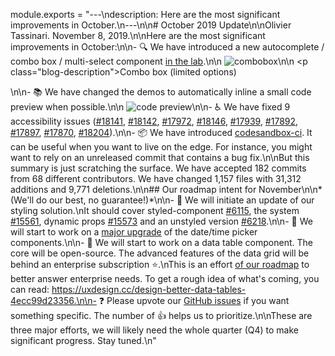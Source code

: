 module.exports = "---\ndescription: Here are the most significant improvements in October.\n---\n\n# October 2019 Update\n\nOlivier Tassinari. November 8, 2019.\n\nHere are the most significant improvements in October:\n\n- 🔍 We have introduced a new autocomplete / combo box / multi-select component [in the lab](/components/autocomplete/).\n\n  ![combobox](/static/blog/september-2019-update/combobox.png)\n\n  <p class=\"blog-description\">Combo box (limited options)</p>\n\n- 📚 We have changed the demos to automatically inline a small code preview when possible.\n\n  ![code preview](/static/blog/october-2019-update/preview.png)\n\n- ♿️ We have fixed 9 accessibility issues ([#18141](https://github.com/Foso/material-ui/pull/18141), [#18142](https://github.com/Foso/material-ui/pull/18142), [#17972](https://github.com/Foso/material-ui/pull/17972), [#18146](https://github.com/Foso/material-ui/pull/18146), [#17939](https://github.com/Foso/material-ui/pull/17939), [#17892](https://github.com/Foso/material-ui/pull/17892), [#17897](https://github.com/Foso/material-ui/pull/17897), [#17870](https://github.com/Foso/material-ui/pull/17870), [#18204](https://github.com/Foso/material-ui/pull/18204)).\n\n- 📦 We have introduced [codesandbox-ci](https://ci.codesandbox.io/status/Foso/material-ui/pr/18238). It can be useful when you want to live on the edge. For instance, you might want to rely on an unreleased commit that contains a bug fix.\n\nBut this summary is just scratching the surface. We have accepted 182 commits from 68 different contributors. We have changed 1,157 files with 31,312 additions and 9,771 deletions.\n\n## Our roadmap intent for November\n\n*(We'll do our best, no guarantee!)*\n\n- 💅 We will initiate an update of our styling solution.\nIt should cover styled-component [#6115](https://github.com/Foso/material-ui/pull/#6115), the system [#15561](https://github.com/Foso/material-ui/issues/15561), dynamic props [#15573](https://github.com/Foso/material-ui/issues/15573) and an unstyled version [#6218](https://github.com/Foso/material-ui/pull/6218).\n\n- 📅 We will start to work on a [major upgrade](https://github.com/Foso/material-ui-pickers/issues/1293) of the date/time picker components.\n\n- 🧮 We will start to work on a data table component. The core will be open-source. The advanced features of the data grid will be behind an enterprise subscription ⭐️.\nThis is an effort [of our roadmap](/discover-more/roadmap/) to better answer enterprise needs. To get a rough idea of what's coming, you can read: https://uxdesign.cc/design-better-data-tables-4ecc99d23356.\n\n- ❓ Please upvote our [GitHub issues](https://github.com/Foso/material-ui/issues) if you want something specific. The number of 👍 helps us to prioritize.\n\nThese are three major efforts, we will likely need the whole quarter (Q4) to make significant progress. Stay tuned.\n"
